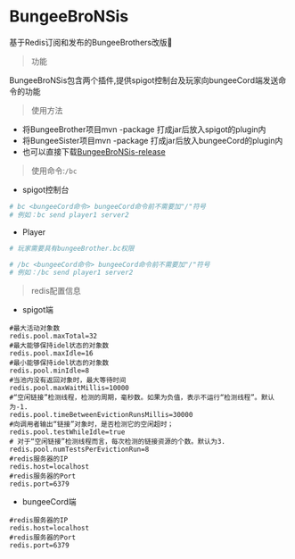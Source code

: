 # BungeeBroNSis
基于Redis订阅和发布的BungeeBrothers改版:sparkling_heart:<br>
>功能<br>

BungeeBroNSis包含两个插件,提供spigot控制台及玩家向bungeeCord端发送命令的功能
>使用方法
- 将BungeeBrother项目mvn -package 打成jar后放入spigot的plugin内
- 将BungeeSister项目mvn -package 打成jar后放入bungeeCord的plugin内
- 也可以直接下载[BungeeBroNSis-release](https://github.com/BigTreasureD/BungeeBroNSis/releases/tag/v1.0.0-beta)

>使用命令:`/bc`
- spigot控制台 
```yml
# bc <bungeeCord命令> bungeeCord命令前不需要加"/"符号
# 例如：bc send player1 server2
```
- Player
```yml
# 玩家需要具有bungeeBrother.bc权限

# /bc <bungeeCord命令> bungeeCord命令前不需要加"/"符号
# 例如：/bc send player1 server2
```
>redis配置信息
- spigot端
```properties
#最大活动对象数
redis.pool.maxTotal=32
#最大能够保持idel状态的对象数
redis.pool.maxIdle=16
#最小能够保持idel状态的对象数
redis.pool.minIdle=8
#当池内没有返回对象时，最大等待时间
redis.pool.maxWaitMillis=10000
#“空闲链接”检测线程，检测的周期，毫秒数。如果为负值，表示不运行“检测线程”。默认为-1.
redis.pool.timeBetweenEvictionRunsMillis=30000
#向调用者输出“链接”对象时，是否检测它的空闲超时；
redis.pool.testWhileIdle=true
# 对于“空闲链接”检测线程而言，每次检测的链接资源的个数。默认为3.
redis.pool.numTestsPerEvictionRun=8
#redis服务器的IP
redis.host=localhost
#redis服务器的Port
redis.port=6379
```
- bungeeCord端
```properties
#redis服务器的IP
redis.host=localhost
#redis服务器的Port
redis.port=6379
```
